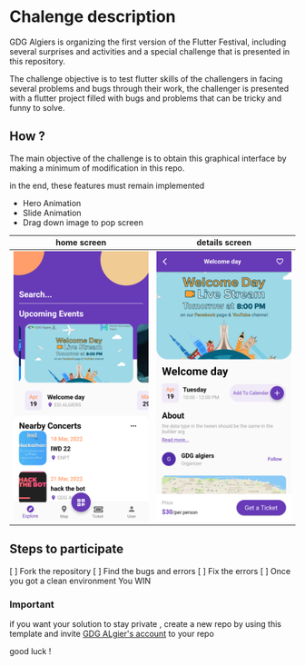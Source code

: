 # Chalenge description 
GDG Algiers is organizing the first version of the Flutter Festival, including several surprises and activities and a special challenge that is presented in this repository. 

The challenge objective is to test flutter skills of the challengers in facing several problems and bugs through their work, the challenger is presented with a flutter project filled with bugs and problems that can be tricky and funny to solve. 



##  How ?
The main objective of the challenge is to obtain this graphical interface by making a minimum of modification in this repo.


in the end, these features must remain implemented

- Hero Animation
- Slide Animation
- Drag down image to pop screen


|home screen|details screen|
|:------------:|:------------:|
![home](assets/1.png)|![details](assets/2.png)|

## Steps to participate
[ ] Fork the repository 
[ ] Find the bugs and errors
[ ] Fix the errors 
[ ] Once you got a clean environment You WIN



### Important

if you want your solution to stay private , create a new repo by using this template and invite [GDG ALgier's account](https://github.com/GDGAlgiers16) to your repo 

good luck !





